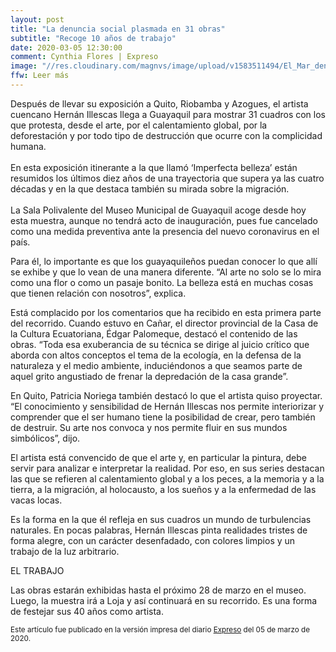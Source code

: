 ```yaml
---
layout: post
title: "La denuncia social plasmada en 31 obras"
subtitle: "Recoge 10 años de trabajo"
date: 2020-03-05 12:30:00
comment: Cynthia Flores | Expreso
image: "//res.cloudinary.com/magnvs/image/upload/v1583511494/El_Mar_dentro_de_tus_ojos_rn5d8a.jpg"
ffw: Leer más
---
```

Después de llevar su exposición a Quito, Riobamba y Azogues, el artista cuencano Hernán Illescas llega a Guayaquil para mostrar 31 cuadros con los que protesta, desde el arte, por el calentamiento global, por la deforestación y por todo tipo de destrucción que ocurre con la complicidad humana.<br /><br />En esta exposición itinerante a la que llamó ‘Imperfecta belleza’ están resumidos los últimos diez años de una trayectoria que supera ya las cuatro décadas y en la que destaca también su mirada sobre la migración.<br /><br />La Sala Polivalente del Museo Municipal de Guayaquil acoge desde hoy esta muestra, aunque no tendrá acto de inauguración, pues fue cancelado como una medida preventiva ante la presencia del nuevo coronavirus en el país.

Para él, lo importante es que los guayaquileños puedan conocer lo que allí se exhibe y que lo vean de una manera diferente. “Al arte no solo se lo mira como una flor o como un pasaje bonito. La belleza está en muchas cosas que tienen relación con nosotros”, explica.

Está complacido por los comentarios que ha recibido en esta primera parte del recorrido. Cuando estuvo en Cañar, el director provincial de la Casa de la Cultura Ecuatoriana, Édgar Palomeque, destacó el contenido de las obras. “Toda esa exuberancia de su técnica se dirige al juicio crítico que aborda con altos conceptos el tema de la ecología, en la defensa de la naturaleza y el medio ambiente, induciéndonos a que seamos parte de aquel grito angustiado de frenar la depredación de la casa grande”.

En Quito, Patricia Noriega también destacó lo que el artista quiso proyectar. “El conocimiento y sensibilidad de Hernán Illescas nos permite interiorizar y comprender que el ser humano tiene la posibilidad de crear, pero también de destruir. Su arte nos convoca y nos permite fluir en sus mundos simbólicos”, dijo.

El artista está convencido de que el arte y, en particular la pintura, debe servir para analizar e interpretar la realidad. Por eso, en sus series destacan las que se refieren al calentamiento global y a los peces, a la memoria y a la tierra, a la migración, al holocausto, a los sueños y a la enfermedad de las vacas locas.

Es la forma en la que él refleja en sus cuadros un mundo de turbulencias naturales. En pocas palabras, Hernán Illescas pinta realidades tristes de forma alegre, con un carácter desenfadado, con colores limpios y un trabajo de la luz arbitrario.

EL TRABAJO

Las obras estarán exhibidas hasta el próximo 28 de marzo en el museo. Luego, la muestra irá a Loja y así continuará en su recorrido. Es una forma de festejar sus 40 años como artista.

<small>Este artículo fue publicado en la versión impresa del diario [Expreso](//www.expreso.ec) del 05 de marzo de 2020.</small>

